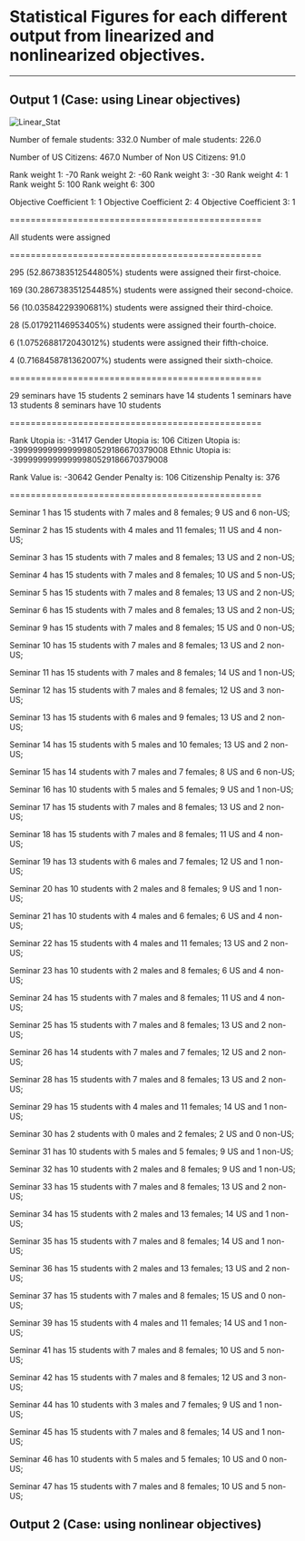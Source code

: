 # Statistical Figures for each different output from linearized and nonlinearized objectives.

---

## Output 1 (Case: using Linear objectives)
![Linear_Stat](https://user-images.githubusercontent.com/35699839/220801771-9f8347d9-10ea-4a7f-be59-5bd68f2b41de.png)


Number of female students: 332.0
Number of male students: 226.0

Number of US Citizens: 467.0
Number of Non US Citizens: 91.0

  Rank weight 1:  -70
  Rank weight 2:  -60
  Rank weight 3:  -30
  Rank weight 4:  1
  Rank weight 5:  100
  Rank weight 6:  300

  Objective Coefficient 1:  1
  Objective Coefficient 2:  4
  Objective Coefficient 3:  1

================================================

All students were assigned

================================================

295 (52.867383512544805%) students were assigned their first-choice.

169 (30.286738351254485%) students were assigned their second-choice.

56 (10.03584229390681%) students were assigned their third-choice.

28 (5.017921146953405%) students were assigned their fourth-choice.

6 (1.0752688172043012%) students were assigned their fifth-choice.

4 (0.7168458781362007%) students were assigned their sixth-choice.

================================================

 29  seminars have 15 students
2 seminars have 14 students
1 seminars have 13 students
8 seminars have 10 students

================================================

Rank Utopia is: -31417
Gender Utopia is: 106
Citizen Utopia is: -39999999999999980529186670379008
Ethnic Utopia is: -39999999999999980529186670379008

Rank Value is: -30642
Gender Penalty is: 106
Citizenship Penalty is: 376

================================================

Seminar 1 has 15 students with 7 males and 8 females; 9 US and 6 non-US;

Seminar 2 has 15 students with 4 males and 11 females; 11 US and 4 non-US; 

Seminar 3 has 15 students with 7 males and 8 females; 13 US and 2 non-US; 

Seminar 4 has 15 students with 7 males and 8 females; 10 US and 5 non-US; 

Seminar 5 has 15 students with 7 males and 8 females; 13 US and 2 non-US; 

Seminar 6 has 15 students with 7 males and 8 females; 13 US and 2 non-US; 

Seminar 9 has 15 students with 7 males and 8 females; 15 US and 0 non-US; 

Seminar 10 has 15 students with 7 males and 8 females; 13 US and 2 non-US; 

Seminar 11 has 15 students with 7 males and 8 females; 14 US and 1 non-US; 

Seminar 12 has 15 students with 7 males and 8 females; 12 US and 3 non-US;

Seminar 13 has 15 students with 6 males and 9 females; 13 US and 2 non-US; 

Seminar 14 has 15 students with 5 males and 10 females; 13 US and 2 non-US; 

Seminar 15 has 14 students with 7 males and 7 females; 8 US and 6 non-US; 

Seminar 16 has 10 students with 5 males and 5 females; 9 US and 1 non-US; 

Seminar 17 has 15 students with 7 males and 8 females; 13 US and 2 non-US; 

Seminar 18 has 15 students with 7 males and 8 females; 11 US and 4 non-US; 

Seminar 19 has 13 students with 6 males and 7 females; 12 US and 1 non-US; 

Seminar 20 has 10 students with 2 males and 8 females; 9 US and 1 non-US; 

Seminar 21 has 10 students with 4 males and 6 females; 6 US and 4 non-US; 

Seminar 22 has 15 students with 4 males and 11 females; 13 US and 2 non-US; 

Seminar 23 has 10 students with 2 males and 8 females; 6 US and 4 non-US; 

Seminar 24 has 15 students with 7 males and 8 females; 11 US and 4 non-US; 

Seminar 25 has 15 students with 7 males and 8 females; 13 US and 2 non-US; 

Seminar 26 has 14 students with 7 males and 7 females; 12 US and 2 non-US; 

Seminar 28 has 15 students with 7 males and 8 females; 13 US and 2 non-US;

Seminar 29 has 15 students with 4 males and 11 females; 14 US and 1 non-US; 

Seminar 30 has 2 students with 0 males and 2 females; 2 US and 0 non-US; 

Seminar 31 has 10 students with 5 males and 5 females; 9 US and 1 non-US; 

Seminar 32 has 10 students with 2 males and 8 females; 9 US and 1 non-US; 

Seminar 33 has 15 students with 7 males and 8 females; 13 US and 2 non-US;

Seminar 34 has 15 students with 2 males and 13 females; 14 US and 1 non-US; 

Seminar 35 has 15 students with 7 males and 8 females; 14 US and 1 non-US; 

Seminar 36 has 15 students with 2 males and 13 females; 13 US and 2 non-US;

Seminar 37 has 15 students with 7 males and 8 females; 15 US and 0 non-US; 

Seminar 39 has 15 students with 4 males and 11 females; 14 US and 1 non-US; 

Seminar 41 has 15 students with 7 males and 8 females; 10 US and 5 non-US; 

Seminar 42 has 15 students with 7 males and 8 females; 12 US and 3 non-US; 

Seminar 44 has 10 students with 3 males and 7 females; 9 US and 1 non-US; 

Seminar 45 has 15 students with 7 males and 8 females; 14 US and 1 non-US; 

Seminar 46 has 10 students with 5 males and 5 females; 10 US and 0 non-US;

Seminar 47 has 15 students with 7 males and 8 females; 10 US and 5 non-US; 

## Output 2 (Case: using nonlinear objectives)
